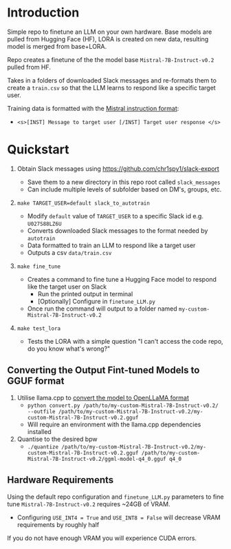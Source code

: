 # Introduction
Simple repo to finetune an LLM on your own hardware. Base models are pulled from Hugging Face (HF), LORA is created on new data, resulting model is merged from base+LORA.

Repo creates a finetune of the the model base `Mistral-7B-Instruct-v0.2` pulled from HF.

Takes in a folders of downloaded Slack messages and re-formats them to create a `train.csv` so that the LLM learns to respond like a specific target user.

Training data is formatted with the [Mistral instruction format](https://huggingface.co/mistralai/Mistral-7B-Instruct-v0.2#instruction-format):
*  `<s>[INST] Message to target user [/INST] Target user response </s>`

# Quickstart
1. Obtain Slack messages using https://github.com/chr1spy1/slack-export
    * Save them to a new directory in this repo root called `slack_messages`
    * Can include multiple levels of subfolder based on DM's, groups, etc.

2. `make TARGET_USER=default slack_to_autotrain`
    * Modify `default` value of `TARGET_USER` to a specific Slack id e.g. `U027S88LZ6U` 
    * Converts downloaded Slack messages to the format needed by `autotrain`
    * Data formatted to train an LLM to respond like a target user
    * Outputs a csv `data/train.csv`

3. `make fine_tune`
    * Creates a command to fine tune a Hugging Face model to respond like the target user on Slack
        * Run the printed output in terminal
        * [Optionally] Configure in `finetune_LLM.py`
    * Once run the command will output to a folder named `my-custom-Mistral-7B-Instruct-v0.2`

4. `make test_lora`
    * Tests the LORA with a simple question "I can't access the code repo, do you know what's wrong?"

## Converting the Output Fint-tuned Models to GGUF format

1. Utilise llama.cpp to [convert the model to OpenLLaMA format](https://github.com/ggerganov/llama.cpp#using-openllama)
    * `python convert.py /path/to/my-custom-Mistral-7B-Instruct-v0.2/ --outfile /path/to/my-custom-Mistral-7B-Instruct-v0.2/my-custom-Mistral-7B-Instruct-v0.2.gguf`
    * Will require an environment with the llama.cpp dependencies installed
2. Quantise to the desired bpw
    * `./quantize /path/to/my-custom-Mistral-7B-Instruct-v0.2/my-custom-Mistral-7B-Instruct-v0.2.gguf /path/to/my-custom-Mistral-7B-Instruct-v0.2/ggml-model-q4_0.gguf q4_0`

## Hardware Requirements
Using the default repo configuration and `finetune_LLM.py` parameters to fine tune `Mistral-7B-Instruct-v0.2` requires ~24GB of VRAM.
* Configuring `USE_INT4 = True` and `USE_INT8 = False` will decrease VRAM requirements by roughly half

If you do not have enough VRAM you will experience CUDA errors.
